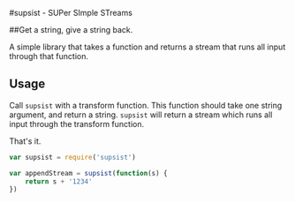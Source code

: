 #supsist - SUPer SImple STreams

##Get a string, give a string back.

A simple library that takes a function and returns a stream that runs all input through that function.

## Usage

Call `supsist` with a transform function. This function should take one string argument, and return a string. `supsist` will return a stream which runs all input through the transform function.

That's it.

```javascript
var supsist = require('supsist')

var appendStream = supsist(function(s) {
	return s + '1234'
})
```